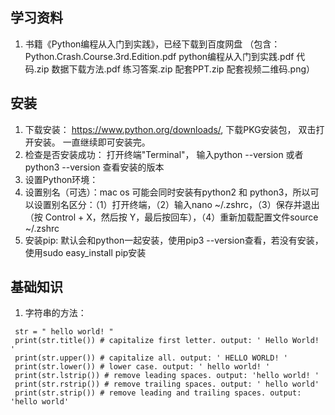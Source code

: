 ## 学习资料
1. 书籍《Python编程从⼊门到实践》，已经下载到百度网盘
 （包含：
    Python.Crash.Course.3rd.Edition.pdf
    python编程从入门到实践.pdf
    代码.zip
    数据下载方法.pdf
    练习答案.zip
    配套PPT.zip
    配套视频二维码.png）
## 安装
1. 下载安装： https://www.python.org/downloads/, 下载PKG安装包， 双击打开安装。 一直继续即可安装完。
2. 检查是否安装成功： 打开终端"Terminal"， 输入python --version 或者python3 --version 查看安装的版本
3. 设置Python环境：
  1. 设置别名（可选）：mac os 可能会同时安装有python2 和 python3，所以可以设置别名区分：（1）打开终端，（2）输入nano ~/.zshrc，（3）保存并退出（按 Control + X，然后按 Y，最后按回车），（4）重新加载配置文件source ~/.zshrc
  2. 安装pip: 默认会和python一起安装，使用pip3 --version查看，若没有安装，使用sudo easy_install pip安装

## 基础知识
1. 字符串的方法：
```
 str = " hello world! "
 print(str.title()) # capitalize first letter. output: ' Hello World! '
 print(str.upper()) # capitalize all. output: ' HELLO WORLD! '
 print(str.lower()) # lower case. output: ' hello world! '
 print(str.lstrip()) # remove leading spaces. output: 'hello world! '
 print(str.rstrip()) # remove trailing spaces. output: ' hello world'
 print(str.strip()) # remove leading and trailing spaces. output: 'hello world'
```
